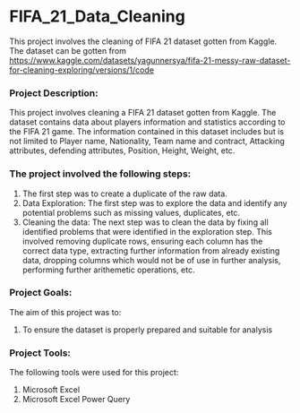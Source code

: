 # FIFA_21_Data_Cleaning
This project involves the cleaning of FIFA 21 dataset gotten from Kaggle. The dataset can be gotten from https://www.kaggle.com/datasets/yagunnersya/fifa-21-messy-raw-dataset-for-cleaning-exploring/versions/1/code

### Project Description:

This project involves cleaning a FIFA 21 dataset gotten from Kaggle. The dataset contains data about players information and statistics according to the FIFA 21 game. The information contained in this dataset includes but is not limited to Player name, Nationality, Team name and contract, Attacking attributes, defending attributes, Position, Height, Weight, etc.

### The project involved the following steps:

1) The first step was to create a duplicate of the raw data.
2) Data Exploration: The first step was to explore the data and identify any potential problems such as missing values, duplicates, etc.
3) Cleaning the data: The next step was to clean the data by fixing all identified problems that were identified in the exploration step. This involved removing duplicate rows, ensuring each column has the correct data type, extracting further information from already existing data, dropping columns which would not be of use in further analysis, performing further arithemetic operations, etc.

### Project Goals:

The aim of this project was to:

1) To ensure the dataset is properly prepared and suitable for analysis

### Project Tools:

The following tools were used for this project:

1) Microsoft Excel
2) Microsoft Excel Power Query
